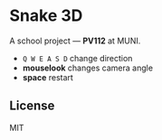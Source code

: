 # Snake 3D

A school project — **PV112** at MUNI.

* `Q W E A S D` change direction
* **mouselook** changes camera angle
* **space** restart

## License

MIT
